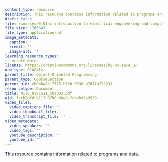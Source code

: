 ```yaml
---
content_type: resource
description: This resource contains information related to programs and data.
draft: false
file: /courses/6-01sc-introduction-to-electrical-engineering-and-computer-science-i-spring-2011/facb2dfdb11f87b068e8fcbcbd9e9539_MIT6_01SCS11_chap03.pdf
file_size: 1706643
file_type: application/pdf
image_metadata:
  caption: ''
  credit: ''
  image-alt: ''
learning_resource_types:
- Lecture Notes
license: https://creativecommons.org/licenses/by-nc-sa/4.0/
ocw_type: OCWFile
parent_title: Object-Oriented Programming
parent_type: CourseSection
parent_uid: cb0b0a8c-7715-b7fb-9536-b7d77a728231
resourcetype: Document
title: MIT6_01SCS11_chap03.pdf
uid: facb2dfd-b11f-87b0-68e8-fcbcbd9e9539
video_files:
  video_captions_file: ''
  video_thumbnail_file: ''
  video_transcript_file: ''
video_metadata:
  video_speakers: ''
  video_tags: ''
  youtube_description: ''
  youtube_id: ''
---
```

This resource contains information related to programs and data.